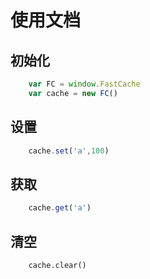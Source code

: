 # 使用文档

## 初始化
```js
	var FC = window.FastCache
	var cache = new FC()
```

## 设置
```js
	cache.set('a',100)
```

## 获取
```js
	cache.get('a')
```

## 清空
```ks
	cache.clear()
```
